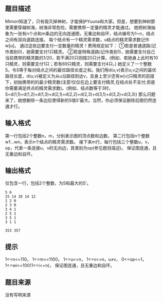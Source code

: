 


## 题目描述
Mimori知道了，只有毁灭掉神树，才能保护Yuuna和大家。但是，想要到神树那里需要穿越树海，树海非常危险，需要携带一定量的精灵才能通过。
她把树海抽象为一张有n个点和m条边的无向连通图，无重边和自环，结点编号为1~n，结点之间有双向道路连接。
每个结点有一个精灵需求数，u结点的精灵需求数记作w[u]。
通过这些边要支付一定数量的精灵！费用规定如下：
①若是普通道路(记作类别0)，她需要支付1只精灵。
②若是特殊道路(记作类别1)，她需要支付自己当前携带的精灵数的1/20，若不满20只则按20只计算。(例如、若她身上此时有10只精灵，则需要支付1只；若有69只精灵，则需要支付4只。)
她定义了一个整数S，令S等于每对结点之间的最优路径长度之和。我们用d(u,v)表示u,v之间的最优路径长度，d(u,v)被定义为从u沿路径到达v，且身上至少还有w[v]只精灵的前提下，初始携带的的最少精灵数(注意!仅仅在边上要支付精灵,在结点处不支付,但是你需要满足终点的精灵需求数)。(例如、结点数等于3时，S=d(1,1)+d(1,2)+d(1,3)+d(2,1)+d(2,2)+d(2,3)+d(3,1)+d(3,2)+d(3,3))
那么问题来了，她想删除一条边后使得新的S值S’最大。当然，你必须保证删除后图仍然连通才行。
## 输入格式
第一行包括2个整数n，m，分别表示图的顶点数和边数。
第二行包括n个整数w1...wn，表示n个结点的精灵需求数。
接下来m行，每行包括三个整数u，v，op，代表一条连接u、v的无向边，其类别为op(参见题目描述)。
保证图连通，且无重边和自环。
## 输出格式
仅包含一行，包括2个整数，为S和最大的S’。

```input1
5 6
15 14 10 14 12
1 2 0
2 3 0
3 4 1
2 5 1
3 5 1
3 1 1

```

```output1
353 357
```

## 提示
1<=n<=110，
1<=m<=1100，
1<=u<=n，
1<=v<=n，u≠v，
0<=op<=1，
1<=wi<=100(1<=i<=n)，
保证图连通，且无重边和自环。
## 题目来源
没有写明来源


